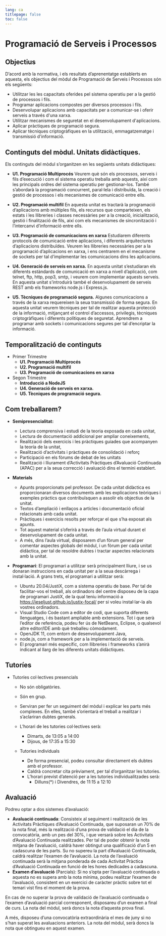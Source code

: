 ```yaml
---
lang: ca
titlepage: false
toc: false
---
```


# Programació de Serveis i Processos

## Objectius

D’acord amb la normativa, i els resultats d’aprenentatge establerts en aquesta, els objectius del mòdul de Programació de Serveis i Processos són els següents:

* Utilitzar les les capacitats oferides pel sistema operatiu per a la gestió de processos i fils.
* Programar aplicacions compostes per diversos processos i fils.
* Desenvolupar aplicacions amb capacitats per a comunicar-se i oferir serveis a través d'una xarxa.
* Utilitzar mecanismes de seguretat en el desenvolupament d'aplicacions.
* Aplicar pràctiques de programació segura.
* Aplicar tècniques criptogràfiques en la utilització, emmagatzematge i transmissió d'informació.

## Continguts del mòdul. Unitats didàctiques.

Els continguts del mòdul s’organitzen en les següents unitats didàctiques:

* **U1. Programació Multiprocés**
    Veurem què són els processos, serveis i fils d’execució i com el sistema operatiu treballa amb aquests, així com les principals ordres del sistema operatiu per gestionar-los. També s’abordarà la programació concurrent, paral·lela i distribuïda, la creació i gestió de processos i els mecanismes de comunicació entre ells.

* **U2. Programació multifil**
    En aquesta unitat es tractarà la programació d’aplicacions amb múltiples fils, els recursos que comparteixen, els estats i les llibreries i classes necessàries per a la creació, inicialització, gestió i finalització de fils, així com els mecanismes de sincronització i l’intercanvi d’informació entre ells.

* **U3. Programació de comunicacions en xarxa**
    Estudiarem diferents protocols de comunicació entre aplicacions, i diferents arquitectures d’aplicacions distribuïdes. Veurem les llibreries necessàries per a la programació d’aplicacions en xarxa, i ens centrarem en el mecanisme de sockets per tal d’implementar les comunicacions dins les aplicacions.

* **U4. Generació de serveis en xarxa.**
    En aquesta unitat s’estudiaran els diferents estàndards de comunicació en xarxa a nivell d’aplicació, com telnet, ftp, http, pop3, smtp, i veurem com implementar aquests serveis. En aquesta unitat s’introduirà també el desenvolupament de serveis REST amb els frameworks node.js i Express.js. 

* **U5. Tècniques de programació segura.**
    Algunes comunicacions a través de la xarxa requereixen la seua transmissió de forma segura. En aquesta unitat veurem tècniques per tal de realitzar aquesta protecció de la informació, mitjançant el control d’accessos, privilegis, tècniques criptogràfiques i diferents polítiques de seguretat. Aprendrem a programar amb sockets i comunicacions segures per tal d’encriptar la informació.


## Temporalització de continguts

* Primer Trimestre
    * **U1. Programació Multiprocés**
    * **U2. Programació multifil**
    * **U3. Programació de comunicacions en xarxa**
* Segon Trimestre
    * **Introducció a NodeJS**
    * **U4. Generació de serveis en xarxa.**
    * **U5. Tècniques de programació segura.**

## Com treballarem?

* **Semipresencialitat:**
    * Lectura comprensiva i estudi de la teoria exposada en cada unitat,
    * Lectura de documentació addicional per ampliar coneixements,
    * Realització dels exercicis i les pràctiques guiades que acompanyen la teoría de la unitat,
    * Realització d’activitats i pràctiques de consolidació i reforç
    * Participació en els fòrums de debat de les unitats
    * Realització i lliurament d’Activitats Pràctiques d’Avaluació Continuada (APAC) per a la seua correcció i avaluació dins el termini establert. 

* **Materials**
    * Apunts proporcionats pel professor. De cada unitat didàctica es proporcionaran diversos documents amb les explicacions teòriques i exemples pràctics que contribuïsquen a assolir els objectius de la unitat.
    * Textos d’ampliació i enllaços a articles i documentació oficial relacionats amb cada unitat.
    * Pràctiques i exercicis resolts per reforçar el que s’ha exposat als apunts.
    * Tot aquest material s’oferirà a través de l’aula virtual durant el desenvolupament de cada unitat. 
    * A més, dins l’aula virtual, disposarem d’un fòrum general per comentar aspectes globals del mòdul, i un fòrum per cada unitat didàctica, per tal de resoldre dubtes i tractar aspectes relacionats amb la unitat.

* **Programari**: El programari a utilitzar serà principalment lliure, i se us donaran instruccions en cada unitat per a la seua descàrrega i instal·lació. A grans trets, el programari a utilitzar serà:
    * Ubuntu 20.04/JustiX, com a sistema operatiu de base. Per tal de facilitar-vos el treball, als ordinadors del centre disposeu de la capa de programari JustiX, de la qual teniu informació a https://ieseljust.github.io/justix-focal/ per si voleu instal·lar-la als vostres ordinadors.
    * Visual Studio Code com a editor de codi, que suporta diferents llenguatges, i és bastant ampliable amb extensions. Tot i que serà l’editor de referència, podeu fer ús de NetBeans, Eclipse, o qualsevol altre editor/IDE amb què treballeu còmodament.
    * OpenJDK 11, com entorn de desenvolupament Java, 
    * node.js, com a framework per a la implementació de serveis.
    * El programari més específic, com llibreries i frameworks s’anirà indicant al llarg de les diferents unitats didàctiques.


## Tutoríes

* Tutoríes col·lectives presencials
    * No són obligatòries.
    * Són en grup.
    * Serviran per fer un seguiment del mòdul i explicar les parts més complexes. En elles, també s’orientarà el treball a realitzar i s’aclariran dubtes generals.
    * L’horari de les tutories col·lectives serà:
        * Dimarts, de 13:05 a 14:00
        * Dijous, de 17:35 a 15:30

    * Tutories individuals
        * De forma presencial, podeu consultar directament els dubtes amb el professor.
        * Caldrà concretar cita prèviament, per tal d’organitzar les tutories.
        * L’horari previst d’atenció per a les tutories individualitzades serà:
            * Dilluns(*) i Divendres, de 11:15 a 12:10

## Avaluació

Podreu optar a dos sistemes d’avaluació:

* **Avaluació continuada**: Consisteix al seguiment i realització de les Activitats Pràctiques d’Avaluació Continuada, que suposaran un 70% de la nota final, més la realització d’una prova de validació el dia de la convocatòria, amb un pes del 30%, i que versarà sobre les Activitats d’Avaluació Continuada realitzades. Per tal de poder obtenir la nota mitjana de l’avaluació, caldrà haver obtingut una qualificació d’un 5 en cadascuna de les parts. Su no supereu la part d’Avaluació Continuada, caldrà realitzar l’examen de l’avaluació. La nota de l’avaluació continuada serà la mitjana ponderada de cada Activitat Pràctica d’Avaluació Continuada en funció de les hores dedicades a cadascuna.
* **Examen d’avaluació** (Parcials): Si no s’opta per l’avaluació continuada o aquesta no es supera amb la nota mínima, podeu realitzar l’examen de l’avaluació, consistent en un exercici de caràcter pràctic sobre tot el temari vist fins el moment de la prova. 

En cas de no superar la prova de validació de l’avaluació continuada o l’examen d’avaluació parcial corresponent, disposareu d’un examen a final de curs. La nota del mòdul, serà doncs la nota d’aquesta prova final.

A més, disposeu d’una convocatòria extraordinària el mes de juny si no s’han superat les avaluacions anteriors. La nota del mòdul, serà doncs la nota que obtingueu en aquest examen.
